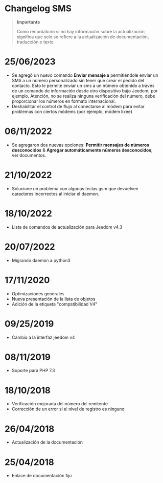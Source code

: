 # Changelog SMS

>**Importante**
>
>Como recordatorio si no hay información sobre la actualización, significa que solo se refiere a la actualización de documentación, traducción o texto

# 25/06/2023

- Se agregó un nuevo comando **Enviar mensaje a** permitiéndole enviar un SMS a un número personalizado sin tener que crear el pedido del contacto. Esto le permite enviar un sms a un número obtenido a través de un comando de información desde otro dispositivo bajo Jeedom, por ejemplo. Atención, no se realiza ninguna verificación del número, debe proporcionar los números en formato internacional.
- Deshabilitar el control de flujo al conectarse al módem para evitar problemas con ciertos módems (por ejemplo, módem lixee)

# 06/11/2022

- Se agregaron dos nuevas opciones: **Permitir mensajes de números desconocidos** & **Agregar automáticamente números desconocidos**; ver documentos.

# 21/10/2022

- Solucione un problema con algunas teclas gsm que devuelven caracteres incorrectos al iniciar el daemon.

# 18/10/2022

- Lista de comandos de actualización para Jeedom v4.3

# 20/07/2022

- Migrando daemon a python3

# 17/11/2020

- Optimizaciones generales
- Nueva presentación de la lista de objetos
- Adición de la etiqueta "compatibilidad V4"

# 09/25/2019

- Cambio a la interfaz jeedom v4

# 08/11/2019

- Soporte para PHP 7.3

# 18/10/2018

- Verificación mejorada del número del remitente
- Corrección de un error si el nivel de registro es ninguno

# 26/04/2018

- Actualización de la documentación

# 25/04/2018

- Enlace de documentación fijo

